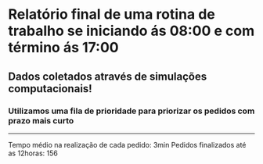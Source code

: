 # Relatório final de uma rotina de trabalho se iniciando ás 08:00 e com término ás 17:00
## Dados coletados através de simulações computacionais!
### Utilizamos uma fila de prioridade para priorizar os pedidos com prazo mais curto
____________________________________________________________________________________

Tempo médio na realização de cada pedido: 3min
Pedidos finalizados até as 12horas: 156
